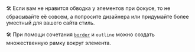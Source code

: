 ---
---

🛠 Если вам не нравится обводка у элементов при фокусе, то не сбрасывайте её совсем, а попросите дизайнера или придумайте более уместный для вашего сайта стиль.

🛠 При помощи сочетания [`border`](/css/border) и `outline` можно создать множественную рамку вокруг элемента.

